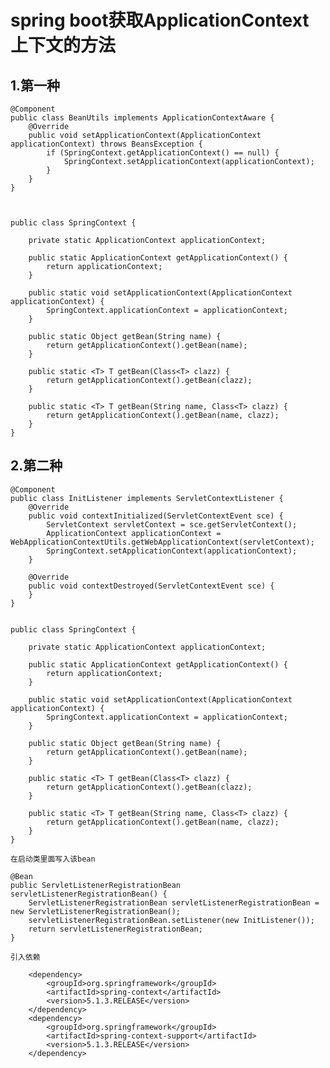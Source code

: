 # spring boot获取ApplicationContext上下文的方法 #

## 1.第一种 ##

	@Component
	public class BeanUtils implements ApplicationContextAware {
	    @Override
	    public void setApplicationContext(ApplicationContext applicationContext) throws BeansException {
	        if (SpringContext.getApplicationContext() == null) {
	            SpringContext.setApplicationContext(applicationContext);
	        }
	    }
	}
	
	
	
	public class SpringContext {
	
	    private static ApplicationContext applicationContext;
	
	    public static ApplicationContext getApplicationContext() {
	        return applicationContext;
	    }
	
	    public static void setApplicationContext(ApplicationContext applicationContext) {
	        SpringContext.applicationContext = applicationContext;
	    }
	
	    public static Object getBean(String name) {
	        return getApplicationContext().getBean(name);
	    }
	
	    public static <T> T getBean(Class<T> clazz) {
	        return getApplicationContext().getBean(clazz);
	    }
	
	    public static <T> T getBean(String name, Class<T> clazz) {
	        return getApplicationContext().getBean(name, clazz);
	    }
	}


## 2.第二种 ##

	@Component
	public class InitListener implements ServletContextListener {
	    @Override
	    public void contextInitialized(ServletContextEvent sce) {
	        ServletContext servletContext = sce.getServletContext();
	        ApplicationContext applicationContext = WebApplicationContextUtils.getWebApplicationContext(servletContext);
	        SpringContext.setApplicationContext(applicationContext);
	    }
	
	    @Override
	    public void contextDestroyed(ServletContextEvent sce) {
	    }
	}
	
	
	public class SpringContext {
	
	    private static ApplicationContext applicationContext;
	
	    public static ApplicationContext getApplicationContext() {
	        return applicationContext;
	    }
	
	    public static void setApplicationContext(ApplicationContext applicationContext) {
	        SpringContext.applicationContext = applicationContext;
	    }
	
	    public static Object getBean(String name) {
	        return getApplicationContext().getBean(name);
	    }
	
	    public static <T> T getBean(Class<T> clazz) {
	        return getApplicationContext().getBean(clazz);
	    }
	
	    public static <T> T getBean(String name, Class<T> clazz) {
	        return getApplicationContext().getBean(name, clazz);
	    }
	}

	在启动类里面写入该bean

	@Bean
    public ServletListenerRegistrationBean servletListenerRegistrationBean() {
        ServletListenerRegistrationBean servletListenerRegistrationBean = new ServletListenerRegistrationBean();
        servletListenerRegistrationBean.setListener(new InitListener());
        return servletListenerRegistrationBean;
    }

	引入依赖

		<dependency>
            <groupId>org.springframework</groupId>
            <artifactId>spring-context</artifactId>
            <version>5.1.3.RELEASE</version>
        </dependency>
        <dependency>
            <groupId>org.springframework</groupId>
            <artifactId>spring-context-support</artifactId>
            <version>5.1.3.RELEASE</version>
        </dependency>